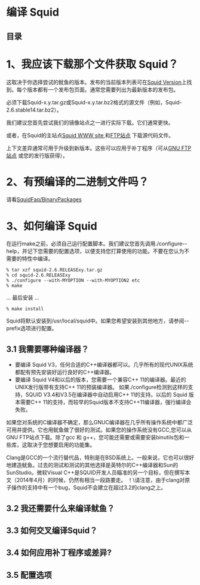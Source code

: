 # 编译 Squid
## 目录
# 1、我应该下载那个文件获取 Squid？
这取决于你选择尝试的鱿鱼的版本。发布的当前版本列表可在[Squid Version](http://www.squid-cache.org/Versions/)上找到。每个版本都有一个发布包页面。通常您需要列出为最新版本的发布包。

必须下载Squid-x.y.tar.gz或Squid-x.y.tar.bz2格式的源文件（例如，Squid-2.6.stable14.tar.bz2）。

我们建议您首先尝试我们的镜像站点之一进行实际下载。它们通常更快。

或者，在Squid的主站点[Squid WWW site ](http://www.squid-cache.org) 和[FTP站点](ftp://www.squid-cache.org/pub/) 下载源代码文件。

上下文差异通常可用于升级到新版本。这些可以应用于补丁程序（可从[GNU FTP站点](ftp://ftp.gnu.org/gnu/patch) 或您的发行版获得）。
# 2、有预编译的二进制文件吗？
请看[SquidFaq/BinaryPackages](https://wiki.squid-cache.org/SquidFaq/BinaryPackages)
# 3、如何编译 Squid
在运行make之前，必须自己运行配置脚本。我们建议您首先调用./configure--help，并记下您需要的配置选项，以便支持您打算使用的功能。不要在您认为不需要的特性中编译。
```Shell
% tar xzf squid-2.6.RELEASExy.tar.gz
% cd squid-2.6.RELEASExy
% ./configure --with-MYOPTION --with-MYOPTION2 etc
% make
```
... 最后安装 ...
```Shell
% make install
```
Squid将默认安装到/usr/local/squid中。如果您希望安装到其他地方，请参阅--prefix选项进行配置。
## 3.1 我需要哪种编译器？
- 要编译 Squid V3，任何合适的C++编译器都可以。几乎所有的现代UNIX系统都配有预先安装好运行良好的C++编译器。
- 要编译 Squid V4和以后的版本，您需要一个兼容C++ 11的编译器。最近的UNIX发行版带有支持C++ 11的预装编译器。
如果./configure检测到这样的支持，SQUID V3.4和V3.5在编译器中自动启用C++ 11的支持。以后的 Squid 版本需要C++ 11的支持，而较早的Squid版本不支持C++11编译器，强行编译会失败。

如果您对系统的C编译器不确定，那么GNUC编译器在几乎所有操作系统中都广泛可用并提供。它也用鱿鱼做了很好的测试。如果您的操作系统没有GCC,您可以从GNU FTP站点下载。除了gcc 和 g++，您可能还需要或需要安装binutils包和一些库，这取决于您想要启用的功能集。

Clang是GCC的一个流行替代品，特别是在BSD系统上。一般来说，它也可以很好地建造鱿鱼。过去的测试和测试的其他选择是英特尔的C++编译器和Sun的SunStudio。微软Visual C++是SQUID开发人员瞄准的另一个目标，但在撰写本文（2014年4月）的时候，仍然有相当一段路要走。
！\请注意，由于clang对原子操作的支持中有一个bug，Squid不会建立在超过3.2的clang之上。


## 3.2 我还需要什么来编译鱿鱼？
## 3.3 如何交叉编译Squid？
## 3.4 如何应用补丁程序或差异?
## 3.5 配置选项
